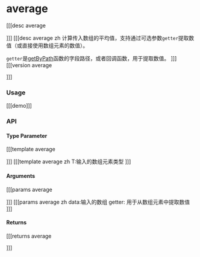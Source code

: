 # average
[[[desc average

]]]
[[[desc average zh
计算传入数组的平均值，支持通过可选参数`getter`提取数值（或直接使用数组元素的数值）。

`getter`是[getByPath](../object/getByPath)函数的字段路径，或者回调函数，用于提取数值。
]]]
[[[version average
  
]]]
### Usage

[[[demo]]]


### API

#### Type Parameter
[[[template average

]]]
[[[template average zh
T:输入的数组元素类型
]]]
#### Arguments
[[[params average

]]]
[[[params average zh
data:输入的数组
getter: 用于从数组元素中提取数值
]]]
#### Returns
[[[returns average

]]]
